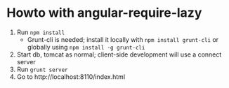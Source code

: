 Howto with angular-require-lazy
===============================

1. Run `npm install`
	- Grunt-cli is needed; install it locally with `npm install grunt-cli` or globally using `npm install -g grunt-cli`
2. Start db, tomcat as normal; client-side development will use a connect server
3. Run `grunt server`
4. Go to http://localhost:8110/index.html
